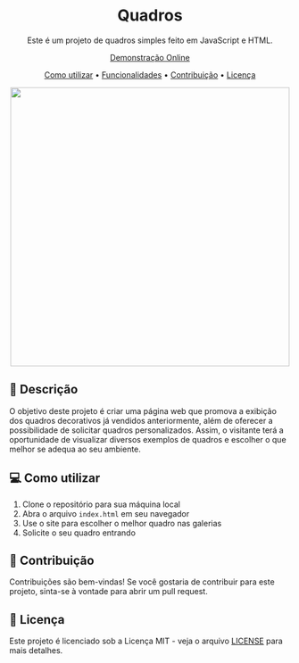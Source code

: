 <h1 align="center">Quadros</h1>

<p align="center">Este é um projeto de quadros simples feito em JavaScript e HTML.</p>

<p align="center"><a href="https://danielscharp.github.io/Quadros/">Demonstração Online</a></p>

<p align="center">
    <a href="#como-utilizar">Como utilizar</a> •
    <a href="#funcionalidades">Funcionalidades</a> •
    <a href="#contribuição">Contribuição</a> •
    <a href="#licença">Licença</a>
</p>

<p align="center"><img src="https://i.imgur.com/ztzLbG4.png" width="500"></p>

## 📖 Descrição

O objetivo deste projeto é criar uma página web que promova a exibição dos quadros decorativos já vendidos anteriormente, 
além de oferecer a possibilidade de solicitar quadros personalizados. Assim, o visitante terá a oportunidade de visualizar diversos 
exemplos de quadros e escolher o que melhor se adequa ao seu ambiente.

## 💻 Como utilizar

1. Clone o repositório para sua máquina local
2. Abra o arquivo `index.html` em seu navegador
3. Use o site para escolher o melhor quadro nas galerias
4. Solicite o seu quadro entrando

## 🤝 Contribuição

Contribuições são bem-vindas! Se você gostaria de contribuir para este projeto, sinta-se à vontade para abrir um pull request.

## 📝 Licença

Este projeto é licenciado sob a Licença MIT - veja o arquivo [LICENSE](LICENSE) para mais detalhes.
